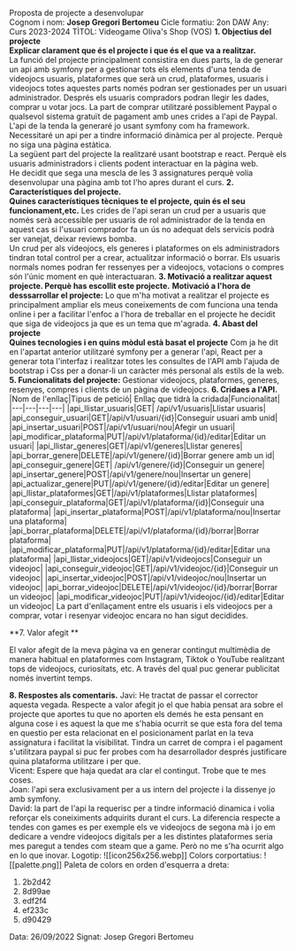 Proposta de projecte a desenvolupar  
Cognom i nom:  **Josep Gregori Bertomeu**
Cicle formatiu:  2on DAW
Any: Curs 2023-2024
TÌTOL:  Videogame Oliva's Shop (VOS)
**1. Objectius del projecte  
Explicar clarament que és el projecte i que és el que va a realitzar.**  
La funció del projecte principalment consistira en dues parts, la de generar un api amb symfony per a gestionar tots els elements d'una tenda de videojocs usuaris, plataformes que serà un crud, plataformes, usuaris i videojocs totes aquestes parts només podran ser gestionades per un usuari administrador. Després els usuaris compradors podran llegir les dades, comprar u votar jocs. La part de comprar utilitzaré possiblement Paypal o qualsevol sistema gratuït de pagament amb unes crides a l'api de Paypal. L'api de la tenda la generaré jo usant symfony com ha framework. Necessitaré un api per a tindre informació dinàmica per al projecte. Perquè no siga una pàgina estàtica.  
La següent part del projecte la realitzaré usant bootstrap e react. Perquè els usuaris administradors i clients podent interactuar en la pàgina web.  
He decidit que sega una mescla de les 3 assignatures perquè volia desenvolupar una pàgina amb tot l'ho apres durant el curs.
**2. Característiques del projecte.  
Quines característiques tècniques te el projecte, quin és el seu funcionament,etc.**
Les crides de l'api seran un crud per a usuaris que només serà accessible per usuaris de rol administrador de la tenda en aquest cas si l'usuari comprador fa un ús no adequat dels servicis podrà ser vanejat, deixar reviews bomba.  
Un crud per als videojocs, els generes i plataformes on els administradors tindran total control per a crear, actualitzar informació o borrar. Els usuaris normals nomes podran fer ressenyes per a videojocs, votacions o compres són l'únic moment en què interactuaran.
**3. Motivació a realitzar aquest projecte.  Perquè has escollit este projecte.**
**Motivació a l'hora de desssarrollar el projecte:**
Lo que m'ha motivat a realitzar el projecte es principalment ampliar els meus coneixements de com funciona una tenda online i per a facilitar l'enfoc a l'hora de treballar en el projecte  he decidit que siga de videojocs ja que es un tema que m'agrada.
**4. Abast del projecte  
Quines tecnologies i en quins mòdul està basat el projecte**
Com ja he dit en l'apartat anterior utilitzaré symfony per a generar l'api, React per a generar tota l'interfaz i realitzar totes les consultes de l'API amb l'ajuda de bootstrap i Css per a donar-li un caràcter més personal als estils de la web.
**5. Funcionalitats del projecte:**
Gestionar videojocs, plataformes, generes, resenyes, compres i clients de un pàgina de videojocs.
**6. Cridaes a l'API.**
|Nom de l'enllaç|Tipus de petició| Enllaç que tidrà la cridada|Funcionalitat|
|---|---|---|---|
|api_llistar_usuaris|GET| /api/v1/usuaris|Llistar usuaris|
|api_conseguir_usuari|GET|/api/v1/usuari/{id}|Conseguir usuari amb unid|
|api_insertar_usuari|POST|/api/v1/usuari/nou|Afegir un usuari|
|api_modificar_plataforma|PUT|/api/v1/plataforma/{id}/editar|Editar un usuari|
|api_llistar_generes|GET|/api/v1/generes|Llistar generes|
|api_borrar_genere|DELETE|/api/v1/genere/{id}|Borrar genere amb un id|
|api_conseguir_genere|GET| /api/v1/genere/{id}|Conseguir un genere|
|api_insertar_genere|POST|/api/v1/genere/nou|Insertar un genere|
|api_actualizar_genere|PUT|/api/v1/genere/{id}/editar|Editar un genere|
|api_llistar_plataformes|GET|/api/v1/plataformes|Llistar plataformes|
|api_conseguir_plataforma|GET|/api/v1/plataforma/{id}|Conseguir una plataforma|
|api_insertar_plataforma|POST|/api/v1/plataforma/nou|Insertar una plataforma|
|api_borrar_plataforma|DELETE|/api/v1/plataforma/{id}/borrar|Borrar plataforma|
|api_modificar_plataforma|PUT|/api/v1/plataforma/{id}/editar|Editar una plataforma|
|api_llistar_videojocs|GET|/api/v1/videojocs|Conseguir un videojoc|
|api_conseguir_videojoc|GET|/api/v1/videojoc/{id}|Conseguir un videojoc|
|api_insertar_videojoc|POST|/api/v1/videojoc/nou|Insertar un videojoc|
|api_borrar_videojoc|DELETE|/api/v1/videojoc/{id}/borrar|Borrar un videojoc|
|api_modificar_videojoc|PUT|/api/v1/videojoc/{id}/editar|Editar un videojoc|
La part d'enllaçament entre els usuaris i els videojocs per a comprar, votar i resenyar videojoc encara no han sigut decidides.

 
 
**7. Valor afegit **

El valor afegit de la meva pàgina va en generar contingut multimèdia de manera habitual en plataformes com Instagram, Tiktok o YouTube realitzant tops de videojocs, curiositats, etc. A través del qual puc generar publicitat només invertint temps.

**8. Respostes als comentaris.**
Javi: He tractat de passar el corrector aquesta vegada. Respecte a valor afegit jo el que habia pensat ara sobre el projecte que aportes tu que no aporten els demés he esta pensant en alguna cose i es aquest la que me s'habia ocurrit se que esta fora del tema en questio per esta relacionat en el posicionament parlat en la teva assignatura i facilitat la visibilitat. Tindra un carret de compra i el pagament s'utilitzara paypal si puc fer probes com ha desarrollador després justificare quina plataforma utilitzare i per que.  
Vicent: Espere que haja quedat ara clar el contingut. Trobe que te mes coses.  
Joan: l'api sera exclusivament per a us intern del projecte i la dissenye jo amb symfony.  
David: la part de l'api la requerisc per a tindre informació dinamica i volia reforçar els coneiximents adquirits durant el curs. La diferencia respecte a tendes con games es per exemple els ve videojocs de segona mà i jo em dedicare a vendre videojocs digitals per a les distintes plataformes seria mes paregut a tendes com steam que a game. Però no me s'ha ocurrit algo en lo que inovar.
Logotip:
![[icon256x256.webp]]
Colors corportatius:
![[palette.png]]
Paleta de colors en orden d'esquerra a dreta:
1. 2b2d42
2. 8d99ae
3. edf2f4
4. ef233c
5. d90429

Data: 26/09/2022
Signat:  Josep Gregori Bertomeu
